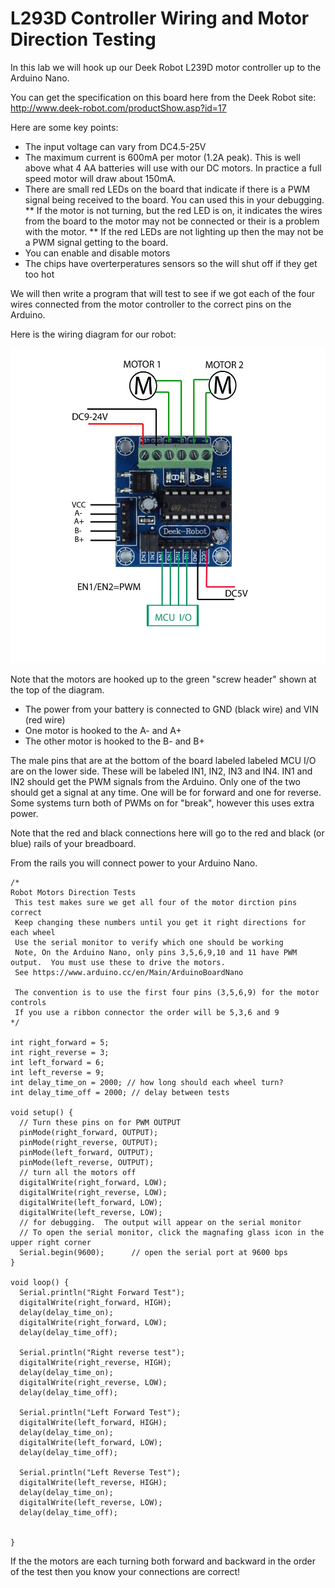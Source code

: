 # L293D Controller Wiring and Motor Direction Testing

In this lab we will hook up our Deek Robot L239D motor controller up to 
the Arduino Nano.  

You can get the specification on this board here from the Deek Robot site:
http://www.deek-robot.com/productShow.asp?id=17

Here are some key points:
* The input voltage can vary from DC4.5-25V
* The maximum current is 600mA per motor (1.2A peak).  This is well above
what 4 AA batteries will use with our DC motors.  In practice a full speed motor
will draw about 150mA.
* There are small red LEDs on the board that indicate if there is a PWM signal being
received to the board.  You can used this in your debugging.
** If the motor is not turning, but the red LED is on, it indicates the wires
  from the board to the motor may not be connected or their is a problem with the motor.
** If the red LEDs are not lighting up then the may not be a PWM signal getting
to the board.
* You can enable and disable motors 
* The chips have overterperatures sensors so the will shut off if they get too hot

We will then write a program that will test to see if we got each of the 
four wires connected from the motor controller to the correct pins on the Arduino.

Here is the wiring diagram for our robot:

![Arduino compatible Nano](images/deek-robot-motor-controller-wiring.jpg)

Note that the motors are hooked up to the green "screw header" shown at the top of the diagram.
* The power from your battery is connected to GND (black wire) and VIN (red wire)
* One motor is hooked to the A- and A+
* The other motor is hooked to the B- and B+


The male pins that are at the bottom of the board labeled labeled MCU I/O are on 
the lower side.  These will be labeled IN1, IN2, IN3 and IN4.  IN1 and IN2 should get
the PWM signals from the Arduino.  Only one of the two should get a signal at any time.
One will be for forward and one for reverse.  
Some systems turn both of PWMs on for "break", however
this uses extra power.

Note that the red and black connections here will go to the red and black (or blue) rails of your breadboard.

From the rails you will connect power to your Arduino Nano.

```
/*
Robot Motors Direction Tests
 This test makes sure we get all four of the motor dirction pins correct
 Keep changing these numbers until you get it right directions for each wheel
 Use the serial monitor to verify which one should be working
 Note, On the Arduino Nano, only pins 3,5,6,9,10 and 11 have PWM output.  You must use these to drive the motors.
 See https://www.arduino.cc/en/Main/ArduinoBoardNano
 
 The convention is to use the first four pins (3,5,6,9) for the motor controls
 If you use a ribbon connector the order will be 5,3,6 and 9
*/

int right_forward = 5;
int right_reverse = 3;
int left_forward = 6;
int left_reverse = 9;
int delay_time_on = 2000; // how long should each wheel turn?
int delay_time_off = 2000; // delay between tests

void setup() {
  // Turn these pins on for PWM OUTPUT
  pinMode(right_forward, OUTPUT);
  pinMode(right_reverse, OUTPUT); 
  pinMode(left_forward, OUTPUT); 
  pinMode(left_reverse, OUTPUT);
  // turn all the motors off
  digitalWrite(right_forward, LOW);
  digitalWrite(right_reverse, LOW);
  digitalWrite(left_forward, LOW);
  digitalWrite(left_reverse, LOW);
  // for debugging.  The output will appear on the serial monitor
  // To open the serial monitor, click the magnafing glass icon in the upper right corner
  Serial.begin(9600);      // open the serial port at 9600 bps
}

void loop() {
  Serial.println("Right Forward Test");
  digitalWrite(right_forward, HIGH);
  delay(delay_time_on);
  digitalWrite(right_forward, LOW);
  delay(delay_time_off);
  
  Serial.println("Right reverse test");
  digitalWrite(right_reverse, HIGH);
  delay(delay_time_on);
  digitalWrite(right_reverse, LOW);
  delay(delay_time_off);
  
  Serial.println("Left Forward Test");
  digitalWrite(left_forward, HIGH);
  delay(delay_time_on);
  digitalWrite(left_forward, LOW);
  delay(delay_time_off);
  
  Serial.println("Left Reverse Test");
  digitalWrite(left_reverse, HIGH);
  delay(delay_time_on);
  digitalWrite(left_reverse, LOW);
  delay(delay_time_off);
  
  
}
```

If the the motors are each turning both forward and backward in the order of the
test then you know your connections are correct!